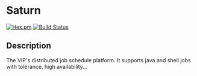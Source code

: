 # Saturn

[![Hex.pm](http://dangdangdotcom.github.io/elastic-job/img/license.svg)](http://www.apache.org/licenses/LICENSE-2.0.html)
[![Build Status](https://secure.travis-ci.org/vipshop/Saturn.png?branch=develop)](https://travis-ci.org/vipshop/Saturn)

## Description

The VIP's distributed job schedule platform. It supports java and shell jobs with tolerance, high availability...

